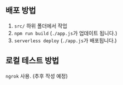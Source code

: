 ## 배포 방법

1. `src/` 하위 폴더에서 작업
2. `npm run build` (`./app.js`가 업데이트 됩니다.)
3. `serverless deploy` (`./app.js`가 배포됩니다.)

## 로컬 테스트 방법

`ngrok` 사용. (추후 작성 예정)
